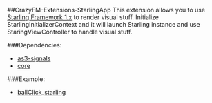 ##CrazyFM-Extensions-StarlingApp
This extension allows you to use [Starling Framework 1.x](https://github.com/Gamua/Starling-Framework) to render visual stuff.
Initialize StarlingInitializerContext and it will launch Starling instance and use StaringViewController to handle visual stuff.

###Dependencies:
- [as3-signals](https://github.com/robertpenner/as3-signals)
- [core](../../core)

###Example:
- [ballClick_starling](https://github.com/CrazyFlasher/crazyfm-examples/tree/master/ballClick_starling)